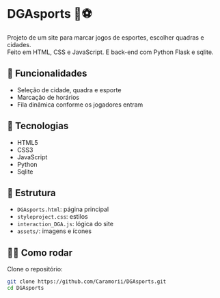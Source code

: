 # DGAsports 🏀⚽

Projeto de um site para marcar jogos de esportes, escolher quadras e cidades.  
Feito em HTML, CSS e JavaScript. E back-end com Python Flask e sqlite.

## 🚀 Funcionalidades
- Seleção de cidade, quadra e esporte
- Marcação de horários
- Fila dinâmica conforme os jogadores entram

## 🔧 Tecnologias
- HTML5
- CSS3
- JavaScript
- Python
- Sqlite

## 📂 Estrutura
- `DGAsports.html`: página principal
- `styleproject.css`: estilos
- `interaction_DGA.js`: lógica do site
- `assets/`: imagens e ícones

## 👨‍💻 Como rodar
Clone o repositório:
```bash
git clone https://github.com/Caramorii/DGAsports.git
cd DGAsports
